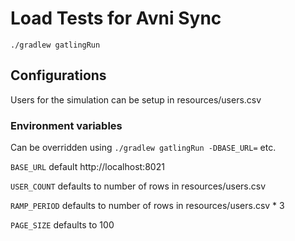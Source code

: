 # Load Tests for Avni Sync
`./gradlew gatlingRun`

## Configurations
Users for the simulation can be setup in resources/users.csv

### Environment variables
Can be overridden using `./gradlew gatlingRun -DBASE_URL=` etc.

`BASE_URL` default http://localhost:8021

`USER_COUNT` defaults to number of rows in resources/users.csv

`RAMP_PERIOD` defaults to number of rows in resources/users.csv * 3

`PAGE_SIZE` defaults to 100